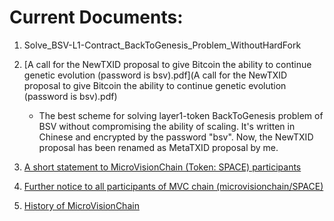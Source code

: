 # Current Documents:

1. Solve_BSV-L1-Contract_BackToGenesis_Problem_WithoutHardFork

2. [A call for the NewTXID proposal to give Bitcoin the ability to continue genetic evolution (password is bsv).pdf](A call for the NewTXID proposal to give Bitcoin the ability to continue genetic evolution (password is bsv).pdf)
   - The best scheme for solving layer1-token BackToGenesis problem of BSV without compromising the ability of scaling. It's written in Chinese and encrypted by the password "bsv". Now, the NewTXID proposal has been renamed as MetaTXID proposal by me.

3. [A short statement to MicroVisionChain (Token: SPACE) participants](A_short_statement_to_MicroVisionChain_participants.md)

4. [Further notice to all participants of MVC chain (microvisionchain/SPACE)](Further_notice_to_MicroVisionChain_participants.md)

5. [History of MicroVisionChain](History_of_MicroVisionChain.md
)
